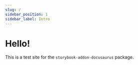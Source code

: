 ```yaml
---
slug: /
sidebar_position: 1
sidebar_label: Intro
---
```


# Hello!

This is a test site for the `storybook-addon-docusaurus` package.
